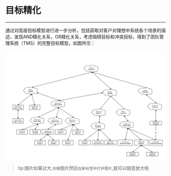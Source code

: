 # 目标精化

---

通过对高层目标模型进行进一步分析，包括获取对客户对理想中系统各个场景的描述，发现AND精化关系，OR精化关系，考虑阻碍目标和冲突目标，得到了团队管理系统（TMS）的完整目标模型，如图所示：

![](/img/yunduo-2.png)
>tip:图片如果过大,`右键`图片然后`在新标签中打开图片`,就可以随意放大啦


